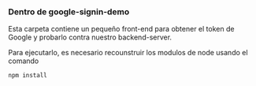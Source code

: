 ### Dentro de google-signin-demo

Esta carpeta contiene un pequeño front-end para 
obtener el token de Google y probarlo contra nuestro
backend-server.


Para ejecutarlo, es necesario recounstruir los modulos
de node usando el comando

```
npm install
```